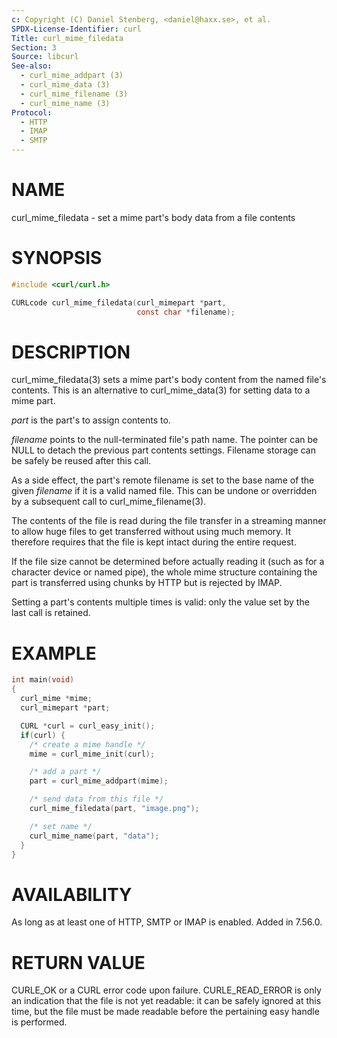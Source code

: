 ```yaml
---
c: Copyright (C) Daniel Stenberg, <daniel@haxx.se>, et al.
SPDX-License-Identifier: curl
Title: curl_mime_filedata
Section: 3
Source: libcurl
See-also:
  - curl_mime_addpart (3)
  - curl_mime_data (3)
  - curl_mime_filename (3)
  - curl_mime_name (3)
Protocol:
  - HTTP
  - IMAP
  - SMTP
---
```


# NAME

curl_mime_filedata - set a mime part's body data from a file contents

# SYNOPSIS

~~~c
#include <curl/curl.h>

CURLcode curl_mime_filedata(curl_mimepart *part,
                            const char *filename);
~~~

# DESCRIPTION

curl_mime_filedata(3) sets a mime part's body content from the named
file's contents. This is an alternative to curl_mime_data(3) for setting
data to a mime part.

*part* is the part's to assign contents to.

*filename* points to the null-terminated file's path name. The pointer can
be NULL to detach the previous part contents settings. Filename storage can
be safely be reused after this call.

As a side effect, the part's remote filename is set to the base name of the
given *filename* if it is a valid named file. This can be undone or
overridden by a subsequent call to curl_mime_filename(3).

The contents of the file is read during the file transfer in a streaming
manner to allow huge files to get transferred without using much memory. It
therefore requires that the file is kept intact during the entire request.

If the file size cannot be determined before actually reading it (such as for
a character device or named pipe), the whole mime structure containing the
part is transferred using chunks by HTTP but is rejected by IMAP.

Setting a part's contents multiple times is valid: only the value set by the
last call is retained.

# EXAMPLE

~~~c
int main(void)
{
  curl_mime *mime;
  curl_mimepart *part;

  CURL *curl = curl_easy_init();
  if(curl) {
    /* create a mime handle */
    mime = curl_mime_init(curl);

    /* add a part */
    part = curl_mime_addpart(mime);

    /* send data from this file */
    curl_mime_filedata(part, "image.png");

    /* set name */
    curl_mime_name(part, "data");
  }
}
~~~

# AVAILABILITY

As long as at least one of HTTP, SMTP or IMAP is enabled. Added in 7.56.0.

# RETURN VALUE

CURLE_OK or a CURL error code upon failure. CURLE_READ_ERROR is only an
indication that the file is not yet readable: it can be safely ignored at
this time, but the file must be made readable before the pertaining
easy handle is performed.
